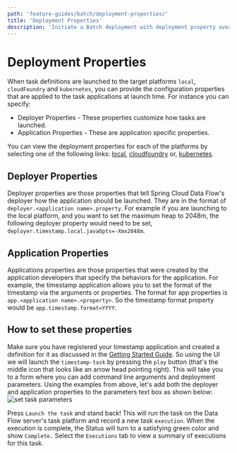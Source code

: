 ```yaml
---
path: 'feature-guides/batch/deployment-properties/'
title: 'Deployment Properties'
description: 'Initiate a Batch deployment with deployment property overrides'
---
```


# Deployment Properties

When task definitions are launched to the target platforms `local`, `cloudFoundry` and `kubernetes`, you can provide the configuration properties that are applied to the task applications at launch time.
For instance you can specify:

- Deployer Properties - These properties customize how tasks are launched.
- Application Properties - These are application specific properties.

<!--TIP-->

You can view the deployment properties for each of the platforms by selecting one of the following links: [local](https://docs.spring.io/spring-cloud-dataflow/docs/current/reference/htmlsingle/#configuration-local-deployer), [cloudfoundry](https://docs.spring.io/spring-cloud-dataflow/docs/current/reference/htmlsingle/#configuration-cloudfoundry-deployer) or, [kubernetes](https://docs.spring.io/spring-cloud-dataflow/docs/current/reference/htmlsingle/#configuration-kubernetes-deployer).

<!--END_TIP-->

## Deployer Properties

Deployer properties are those properties that tell Spring Cloud Data Flow's deployer how the application should be launched.
They are in the format of `deployer.<application name>.property`.
For example if you are launching to the local platform, and you want to set the maximum heap to 2048m, the following deployer property would need to be set, `deployer.timestamp.local.javaOpts=-Xmx2048m`.

## Application Properties

Applications properties are those properties that were created by the application developers that specify the behaviors for the application.
For example, the timestamp application allows you to set the format of the timestamp via the arguments or properties.
The format for app properties is `app.<application name>.<property>`.
So the timestamp format property would be `app.timestamp.format=YYYY`.

## How to set these properties

Make sure you have registered your timestamp application and created a definition for it as discussed in the [Getting Started Guide](%currentPath%/batch-developer-guides/getting-started/).
So using the UI we will launch the `timestamp-task` by pressing the `play` button (that's the middle icon that looks like an arrow head pointing right).
This will take you to a form where you can add command line arguments and deployment parameters.
Using the examples from above, let's add both the deployer and application properties to the parameters text box as shown below:
![set task parameters](images/SCDF-set-task-properties.png)

Press `Launch the task` and stand back!
This will run the task on the Data Flow server's task platform and record a new task `execution`.
When the execution is complete, the Status will turn to a satisfying green color and show `Complete.`
Select the `Executions` tab to view a summary of executions for this task.
